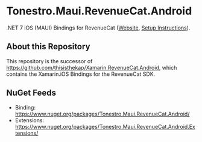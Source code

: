 # Tonestro.Maui.RevenueCat.Android

.NET 7 iOS (MAUI) Bindings for RevenueCat ([Website](https://www.revenuecat.com/), [Setup Instructions](+)).

## About this Repository

This repository is the successor of https://github.com/thisisthekap/Xamarin.RevenueCat.Android, which contains the Xamarin.iOS Bindings for the RevenueCat SDK.

## NuGet Feeds

* Binding: https://www.nuget.org/packages/Tonestro.Maui.RevenueCat.Android/
* Extensions: https://www.nuget.org/packages/Tonestro.Maui.RevenueCat.Android.Extensions/
